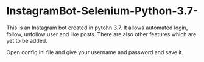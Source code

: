 # InstagramBot-Selenium-Python-3.7-
This is an Instagram bot created in pytohn 3.7. It allows automated login, follow, unfollow user and like posts. There are also other features which are yet to be added.

Open config.ini file and give your username and password and save it.
